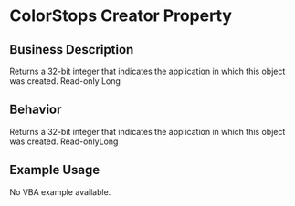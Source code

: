 # ColorStops Creator Property

## Business Description
Returns a 32-bit integer that indicates the application in which this object was created. Read-only Long

## Behavior
Returns a 32-bit integer that indicates the application in which this object was created. Read-onlyLong

## Example Usage
No VBA example available.